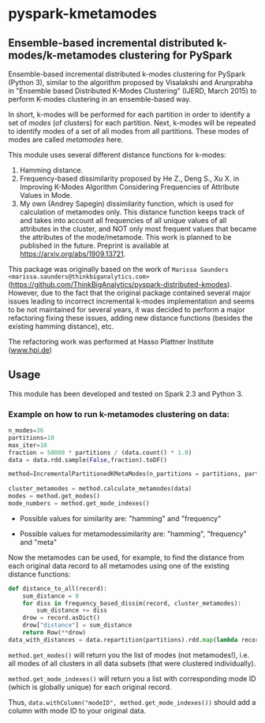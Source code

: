 # pyspark-kmetamodes

## Ensemble-based incremental distributed k-modes/k-metamodes clustering for PySpark

Ensemble-based incremental distributed k-modes clustering for PySpark (Python 3), similar to the algorithm proposed by Visalakshi and Arunprabha in "Ensemble based Distributed K-Modes Clustering" (IJERD, March 2015) to perform K-modes clustering in an ensemble-based way.

In short, k-modes will be performed for each partition in order to identify a set of *modes* (of clusters) for each partition. Next, k-modes will be repeated to identify modes of a set of all modes from all partitions. These modes of modes are called *metamodes* here.

This module uses several different distance functions for k-modes:

1) Hamming distance.
2) Frequency-based dissimilarity proposed by He Z., Deng S., Xu X. in Improving K-Modes Algorithm Considering Frequencies of Attribute Values in Mode.
3) My own (Andrey Sapegin) dissimilarity function, which is used for calculation of metamodes only. This distance function keeps track of and takes into account all frequencies of all unique values of all attributes in the cluster, and NOT only most frequent values that became the attributes of the mode/metamode. This work is planned to be published in the future. Preprint is available at https://arxiv.org/abs/1909.13721.

This package was originally based on the work of `Marissa Saunders <marissa.saunders@thinkbiganalytics.com>` (https://github.com/ThinkBigAnalytics/pyspark-distributed-kmodes). However, due to the fact that the original package contained several major issues leading to incorrect incremental k-modes implementation and seems to be not maintained for several years, it was decided to perform a major refactoring fixing these issues, adding new distance functions (besides the existing hamming distance), etc.

The refactoring work was performed at Hasso Plattner Institute (www.hpi.de)

## Usage

This module has been developed and tested on Spark 2.3 and Python 3.

### Example on how to run k-metamodes clustering on data:

```python
n_modes=36
partitions=10
max_iter=10
fraction = 50000 * partitions / (data.count() * 1.0)
data = data.rdd.sample(False,fraction).toDF()

method=IncrementalPartitionedKMetaModes(n_partitions = partitions, partition_size = 50000, n_clusters = n_modes,max_dist_iter = max_iter,local_kmodes_iter = max_iter, similarity = "frequency", metamodessimilarity = "hamming")
    	
cluster_metamodes = method.calculate_metamodes(data)
modes = method.get_modes()
mode_numbers = method.get_mode_indexes()
```

* Possible values for similarity are: "hamming" and "frequency"

* Possible values for metamodessimilarity are: "hamming", "frequency" and "meta"

Now the metamodes can be used, for example, to find the distance from each original data record to all metamodes using one of the existing distance functions:

```python
def distance_to_all(record):
	sum_distance = 0
	for diss in frequency_based_dissim(record, cluster_metamodes):
		sum_distance += diss
	drow = record.asDict()
	drow["distance"] = sum_distance
	return Row(**drow)
data_with_distances = data.repartition(partitions).rdd.map(lambda record: distance_to_all(record))
```

`method.get_modes()` will return you the list of modes (not metamodes!), i.e. all modes of all clusters in all data subsets (that were clustered individually).

`method.get_mode_indexes()` will return you a list with corresponding mode ID (which is globally unique) for each original record.

Thus, `data.withColumn("modeID", method.get_mode_indexes())` should add a column with mode ID to your original data.
